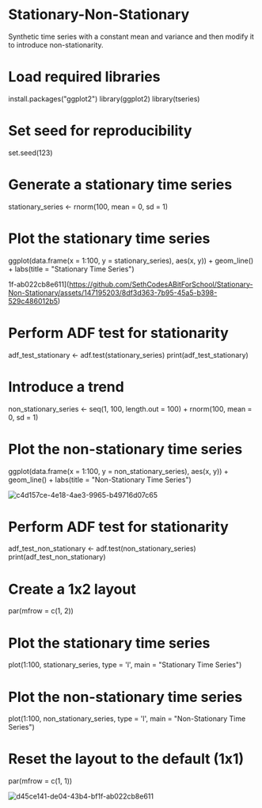 # Stationary-Non-Stationary
Synthetic time series with a constant mean and variance and then modify it to introduce non-stationarity.
# Load required libraries
install.packages("ggplot2")
library(ggplot2)
library(tseries)

# Set seed for reproducibility
set.seed(123)

# Generate a stationary time series
stationary_series <- rnorm(100, mean = 0, sd = 1)

# Plot the stationary time series
ggplot(data.frame(x = 1:100, y = stationary_series), aes(x, y)) +
  geom_line() +
  labs(title = "Stationary Time Series")
  
1f-ab022cb8e611](https://github.com/SethCodesABitForSchool/Stationary-Non-Stationary/assets/147195203/8df3d363-7b95-45a5-b398-529c486012b5)

# Perform ADF test for stationarity
adf_test_stationary <- adf.test(stationary_series)
print(adf_test_stationary)

# Introduce a trend
non_stationary_series <- seq(1, 100, length.out = 100) + rnorm(100, mean = 0, sd = 1)

# Plot the non-stationary time series
ggplot(data.frame(x = 1:100, y = non_stationary_series), aes(x, y)) +
  geom_line() +
  labs(title = "Non-Stationary Time Series")

![c4d157ce-4e18-4ae3-9965-b49716d07c65](https://github.com/SethCodesABitForSchool/Stationary-Non-Stationary/assets/147195203/fe4a5f5e-7d54-4a48-9ed6-fac4ad011e5f)


# Perform ADF test for stationarity
adf_test_non_stationary <- adf.test(non_stationary_series)
print(adf_test_non_stationary)


# Create a 1x2 layout
par(mfrow = c(1, 2))

# Plot the stationary time series
plot(1:100, stationary_series, type = 'l', main = "Stationary Time Series")

# Plot the non-stationary time series
plot(1:100, non_stationary_series, type = 'l', main = "Non-Stationary Time Series")

# Reset the layout to the default (1x1)
par(mfrow = c(1, 1))




![d45ce141-de04-43b4-bf1f-ab022cb8e611](https://github.com/SethCodesABitForSchool/Stationary-Non-Stationary/assets/147195203/0c71c6e4-6325-49b8-8c17-d565aeba2471)


